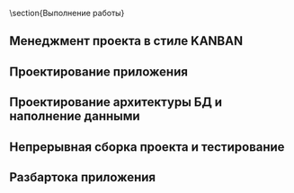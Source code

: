 \section{Выполнение работы}

## Менеджмент проекта в стиле KANBAN

## Проектирование приложения

## Проектирование архитектуры БД и наполнение данными

## Непрерывная сборка проекта и тестирование

## Разбартока приложения
